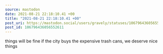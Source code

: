 ```yaml
---
source: mastodon
date: 2021-08-21 22:18:10.41 +00
title: "2021-08-21 22:18:10.41 +00"
post_uri: https://mastodon.social/users/gravely/statuses/106796436056552611
post_id: 106796436056552611
---
```

things will be fine if the city buys the expensive trash cans, we deserve nice things


